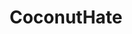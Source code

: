 ---
title: CoconutHate
crosslinks:
- livven
- accidentalswastika
- onionhate
- Judaism
- tifu
- Cocofleshlights
- REEEEEEEEEE
---